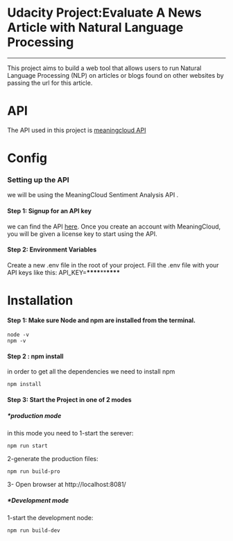 # Udacity Project:Evaluate A News Article with Natural Language Processing

---

This project aims to build a web tool that allows users to run Natural Language Processing (NLP) on articles or blogs found on other websites by passing the url for this article.

# API

The API used in this project is [meaningcloud API](https://www.meaningcloud.com/products/sentiment-analysis)

# Config

### Setting up the API

we will be using the MeaningCloud Sentiment Analysis API .

#### Step 1: Signup for an API key

we can find the API [here](https://www.meaningcloud.com/products/sentiment-analysis). Once you create an account with MeaningCloud, you will be given a license key to start using the API.

#### Step 2: Environment Variables

Create a new .env file in the root of your project.
Fill the .env file with your API keys like this:
API_KEY=****\*\*\*\*****\*\*****\*\*\*\*****

# Installation

#### Step 1: Make sure Node and npm are installed from the terminal.

```
node -v
npm -v
```

#### Step 2 : npm install

in order to get all the dependencies we need to install npm

```
npm install
```

#### Step 3: Start the Project in one of 2 modes

##### *production mode

in this mode you need to
1-start the serever:

```
npm run start
```

2-generate the production files:

```
npm run build-pro
```

3- Open browser at http://localhost:8081/

##### *Development mode

1-start the development node:

```
npm run build-dev
```
